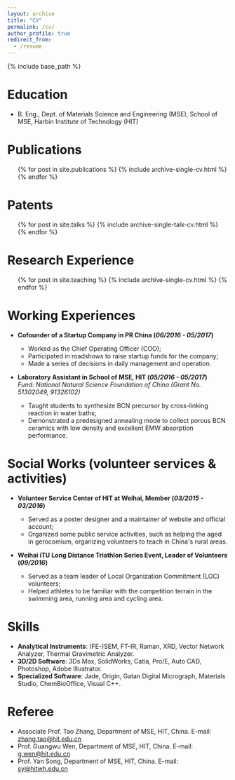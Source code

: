 ```yaml
---
layout: archive
title: "CV"
permalink: /cv/
author_profile: true
redirect_from:
  - /resume
---
```


{% include base_path %}

Education
======
* B. Eng., Dept. of Materials Science and Engineering (MSE), School of MSE, Harbin Institute of Technology (HIT)


Publications
======
  <ul>{% for post in site.publications %}
    {% include archive-single-cv.html %}
  {% endfor %}</ul>


Patents
======
  <ul>{% for post in site.talks %}
    {% include archive-single-talk-cv.html %}
  {% endfor %}</ul>


Research Experience
======
  <ul>{% for post in site.teaching %}
    {% include archive-single-cv.html %}
  {% endfor %}</ul>

Working Experiences
======
* **Cofounder of a Startup Company in PR China (*06/2016 - 05/2017*)**
  *	Worked as the Chief Operating Officer (COO);       
  *	Participated in roadshows to raise startup funds for the company;       
  *	Made a series of decisions in daily management and operation.      

* **Laboratory Assistant in School of MSE, HIT (*05/2016 - 05/2017*)**      
*Fund: National Natural Science Foundation of China (Grant No. 51302049, 91326102)*
  *	Taught students to synthesize BCN precursor by cross-linking reaction in water baths;       
  *	Demonstrated a predesigned annealing mode to collect porous BCN ceramics with low density and excellent EMW absorption performance.





Social Works (volunteer services & activities)
======
* **Volunteer Service Center of HIT at Weihai, Member (*03/2015 - 03/2016*)**
  *	Served as a poster designer and a maintainer of website and official account;
  *	Organized some public service activities, such as helping the aged in gerocomium, organizing volunteers to teach in China's rural areas.

* **Weihai iTU Long Distance Triathlon Series Event, Leader of Volunteers (*09/2016*)**
  *	Served as a team leader of Local Organization Commitment (LOC) volunteers;
  *	Helped athletes to be familiar with the competition terrain in the swimming area, running area and cycling area.



Skills
======
 * **Analytical Instruments**: (FE-)SEM, FT-IR, Raman, XRD, Vector Network Analyzer, Thermal Gravimetric Analyzer.
 * **3D/2D Software**: 3Ds Max, SolidWorks, Catia, Pro/E, Auto CAD, Photoshop, Adobe Illustrator.
 * **Specialized Software**: Jade, Origin, Gatan Digital Micrograph, Materials Studio, ChemBioOffice, Visual C++.

Referee
======
* Associate Prof. Tao Zhang, Department of MSE, HIT, China. E-mail: [zhang.tao@hit.edu.cn](zhang.tao@hit.edu.cn)
* Prof. Guangwu Wen, Department of MSE, HIT, China. E-mail: [g.wen@hit.edu.cn](g.wen@hit.edu.cn)
*	Prof. Yan Song, Department of MSE, HIT, China. E-mail: [sy@hitwh.edu.cn](sy@hitwh.edu.cn)
